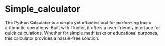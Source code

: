 # Simple_calculator
The Python Calculator is a simple yet effective tool for performing basic arithmetic operations. Built with Tkinter, it offers a user-friendly interface for quick calculations. Whether for simple math tasks or educational purposes, this calculator provides a hassle-free solution.
